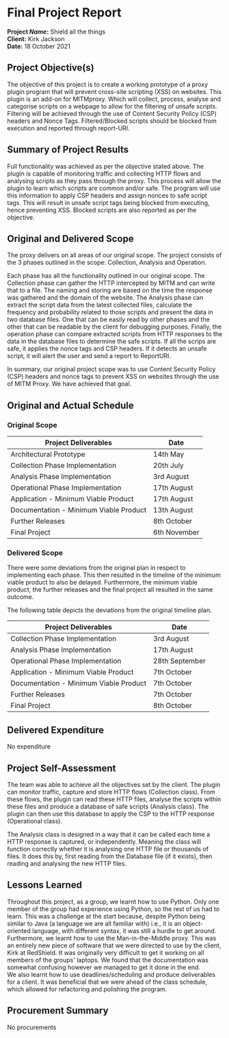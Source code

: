 # Final Project Report

**Project _Name_:** Shield all the things<br>
**Client:** Kirk Jackson<br>
**Date:** 18 October 2021<br>

## Project Objective(s)

The objective of this project is to create a working prototype of a proxy plugin program that will prevent cross-site scripting (XSS) on websites. This plugin is an add-on for MITMproxy. Which will collect, process, analyse and categorise scripts on a webpage to allow for the filtering of unsafe scripts. Filtering will be achieved through the use of Content Security Policy (CSP) headers and Nonce Tags. Filtered/Blocked scripts should be blocked from execution and reported through report-URI.

## Summary of Project Results

Full functionality was achieved as per the objective stated above. The plugin is capable of monitoring traffic and collecting HTTP flows and analysing scripts as they pass through the proxy. This process will allow the plugin to learn which scripts are common and/or safe. The program will use this information to apply CSP headers and assign nonces to safe script tags. This will result in unsafe script tags being blocked from executing, hence preventing XSS. Blocked scripts are also reported as per the objective.

## Original and Delivered Scope

The proxy delivers on all areas of our original scope. The project consists of the 3 phases outlined in the scope: Collection, Analysis and Operation. 

Each phase has all the functionality outlined in our original scope. The Collection phase can gather the HTTP intercepted by MITM and can write that to a file. The naming and storing are based on the time the response was gathered and the domain of the website. The Analysis phase can extract the script data from the latest collected files, calculate the frequency and probability related to those scripts and present the data in two database files. One that can be easily read by other phases and the other that can be readable by the client for debugging purposes. Finally, the operation phase can compare extracted scripts from HTTP responses to the data in the database files to determine the safe scripts. If all the scrips are safe, it applies the nonce tags and CSP headers. If it detects an unsafe script, it will alert the user and send a report to ReportURI. 

In summary, our original project scope was to use Content Security Policy (CSP) headers and nonce tags to prevent XSS on websites through the use of MITM Proxy. We have achieved that goal.

## Original and Actual Schedule

### Original Scope
|  Project Deliverables  | Date     |
| ---------------------- |  ------  |
| Architectural Prototype|   14th May|
| Collection Phase Implementation|   20th July |
| Analysis Phase Implementation |   3rd August |
| Operational Phase Implementation |   17th August |
| Application - Minimum Viable Product |   17th August  |
| Documentation - Minimum Viable Product |  13th August |
| Further Releases       |   8th October |
| Final Project          |   6th November |

### Delivered Scope
There were some deviations from the original plan in respect to implementing each phase. This then resulted in the timeline of the minimum viable product to also be delayed. Furthermore, the minimum viable product, the further releases and the final project all resulted in the same outcome. 

The following table depicts the deviations from the original timeline plan.

|  Project Deliverables  | Date     |
| ---------------------- |  ------  |
| Collection Phase Implementation|   3rd August |
| Analysis Phase Implementation |   17th August |
| Operational Phase Implementation |   28th September |
| Application - Minimum Viable Product |   7th October  |
| Documentation - Minimum Viable Product |  7th October  |
| Further Releases       |   7th October |
| Final Project          |   8th October |

## Delivered Expenditure

No expenditure

## Project Self-Assessment

The team was able to achieve all the objectives set by the client. The plugin can monitor traffic, capture and store HTTP flows (Collection class). From these flows, the plugin can read these HTTP files, analyse the scripts within these files and produce a database of safe scripts (Analysis class). The plugin can then use this database to apply the CSP to the HTTP response (Operational class).<br>

The Analysis class is designed in a way that it can be called each time a HTTP response is captured, or independently. Meaning the class will function correctly whether it is analysing one HTTP file or thousands of files. It does this by, first reading from the Database file (if it exists), then reading and analysing the new HTTP files.<br>

## Lessons Learned
Throughout this project, as a group, we learnt how to use Python. Only one member of the group had experience using Python, so the rest of us
had to learn. This was a challenge at the start because, despite Python being similar to Java (a language we are all familiar with) i.e., it is an object-oriented language, with different syntax, it was still a hurdle to get around.<br>
Furthermore, we learnt how to use the Man-in-the-Middle proxy. This was an entirely new piece of software that we were directed to use by the client, Kirk at RedShield.
It was originally very difficult to get it working on all members of the groups' laptops. We found that the documentation was somewhat confusing
however we managed to get it done in the end.<br>
We also learnt how to use deadlines/scheduling and produce deliverables for a client. It was beneficial that we were ahead of the class schedule, which allowed for refactoring and polishing the program. <br>


## Procurement Summary

No procurements

